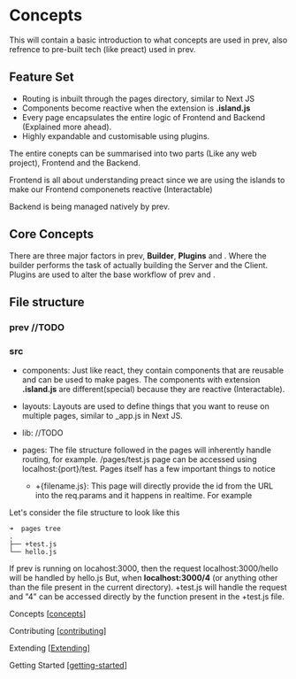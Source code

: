 # Concepts

This will contain a basic introduction to what concepts are used in prev, also refrence to pre-built tech (like preact) used in prev.

## Feature Set

- Routing is inbuilt through the pages directory, similar to Next JS
- Components become reactive when the extension is **.island.js**
- Every page encapsulates the entire logic of Frontend and Backend (Explained more ahead).
- Highly expandable and customisable using plugins.

The entire conepts can be summarised into two parts (Like any web project), Frontend and the Backend.

Frontend is all about understanding preact since we are using the islands to make our Frontend componenets reactive (Interactable)

Backend is being managed natively by prev.

## Core Concepts

There are three major factors in prev, **Builder**, **Plugins** and . Where the builder performs the task of actually building the Server and the Client. Plugins are used to alter the base workflow of prev and .

## File structure

### prev //TODO

### src

- components: Just like react, they contain components that are reusable and can be used to make pages. The components with extension **.island.js** are different(special) because they are reactive (Interactable).
- layouts: Layouts are used to define things that you want to reuse on multiple pages, similar to _app.js in Next JS.
- lib: //TODO
- pages: The file structure followed in the pages will inherently handle routing, for example. /pages/test.js page can be accessed using localhost:{port}/test. Pages itself has a few important things to notice
  
  - +{filename.js}: This page will directly provide the id from the URL into the req.params and it happens in realtime. For example

Let's consider the file structure to look like this

``` shell
➜  pages tree
.
├── +test.js
└── hello.js
```

If prev is running on locahost:3000, then the request localhost:3000/hello will be handled by hello.js But, when **localhost:3000/4** (or anything other than the file present in the current directory). +test.js will handle the request and "4" can be accessed directly by the function present in the +test.js file.

Concepts [[concepts]]

Contributing [[contributing]]

Extending [[Extending]]

Getting Started [[getting-started]]

[concepts]: docs/concepts
[contributing]: docs/contributing
[extending]: docs/extending
[getting-started]: docs/getting-started

[//begin]: # "Autogenerated link references for markdown compatibility"
[Extending]: extending "Extending prev"
[//end]: # "Autogenerated link references"